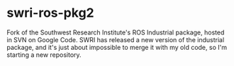 swri-ros-pkg2
=============

Fork of the Southwest Research Institute's ROS Industrial package, hosted in SVN on Google Code. SWRI has released a new version of the industrial package, and it's just about impossible to merge it with my old code, so I'm starting a new repository.